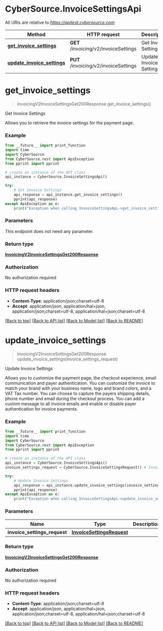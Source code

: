 # CyberSource.InvoiceSettingsApi

All URIs are relative to *https://apitest.cybersource.com*

Method | HTTP request | Description
------------- | ------------- | -------------
[**get_invoice_settings**](InvoiceSettingsApi.md#get_invoice_settings) | **GET** /invoicing/v2/invoiceSettings | Get Invoice Settings
[**update_invoice_settings**](InvoiceSettingsApi.md#update_invoice_settings) | **PUT** /invoicing/v2/invoiceSettings | Update Invoice Settings


# **get_invoice_settings**
> InvoicingV2InvoiceSettingsGet200Response get_invoice_settings()

Get Invoice Settings

Allows you to retrieve the invoice settings for the payment page.

### Example 
```python
from __future__ import print_function
import time
import CyberSource
from CyberSource.rest import ApiException
from pprint import pprint

# create an instance of the API class
api_instance = CyberSource.InvoiceSettingsApi()

try: 
    # Get Invoice Settings
    api_response = api_instance.get_invoice_settings()
    pprint(api_response)
except ApiException as e:
    print("Exception when calling InvoiceSettingsApi->get_invoice_settings: %s\n" % e)
```

### Parameters
This endpoint does not need any parameter.

### Return type

[**InvoicingV2InvoiceSettingsGet200Response**](InvoicingV2InvoiceSettingsGet200Response.md)

### Authorization

No authorization required

### HTTP request headers

 - **Content-Type**: application/json;charset=utf-8
 - **Accept**: application/json, application/hal+json, application/json;charset=utf-8, application/hal+json;charset=utf-8

[[Back to top]](#) [[Back to API list]](../README.md#documentation-for-api-endpoints) [[Back to Model list]](../README.md#documentation-for-models) [[Back to README]](../README.md)

# **update_invoice_settings**
> InvoicingV2InvoiceSettingsGet200Response update_invoice_settings(invoice_settings_request)

Update Invoice Settings

Allows you to customize the payment page, the checkout experience, email communication and payer authentication. You can customize the invoice to match your brand with your business name, logo and brand colors, and a VAT Tax number. You can choose to capture the payers shipping details, phone number and email during the checkout process. You can add a custom message to all invoice emails and enable or disable payer authentication for invoice payments.

### Example 
```python
from __future__ import print_function
import time
import CyberSource
from CyberSource.rest import ApiException
from pprint import pprint

# create an instance of the API class
api_instance = CyberSource.InvoiceSettingsApi()
invoice_settings_request = CyberSource.InvoiceSettingsRequest() # InvoiceSettingsRequest | 

try: 
    # Update Invoice Settings
    api_response = api_instance.update_invoice_settings(invoice_settings_request)
    pprint(api_response)
except ApiException as e:
    print("Exception when calling InvoiceSettingsApi->update_invoice_settings: %s\n" % e)
```

### Parameters

Name | Type | Description  | Notes
------------- | ------------- | ------------- | -------------
 **invoice_settings_request** | [**InvoiceSettingsRequest**](InvoiceSettingsRequest.md)|  | 

### Return type

[**InvoicingV2InvoiceSettingsGet200Response**](InvoicingV2InvoiceSettingsGet200Response.md)

### Authorization

No authorization required

### HTTP request headers

 - **Content-Type**: application/json;charset=utf-8
 - **Accept**: application/json, application/hal+json, application/json;charset=utf-8, application/hal+json;charset=utf-8

[[Back to top]](#) [[Back to API list]](../README.md#documentation-for-api-endpoints) [[Back to Model list]](../README.md#documentation-for-models) [[Back to README]](../README.md)


